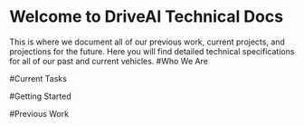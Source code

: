 # Welcome to DriveAI Technical Docs
This is where we document all of our previous work, current projects, and projections for the future. Here you will find detailed technical specifications for all of our past and current vehicles.
#Who We Are

#Current Tasks

#Getting Started

#Previous Work
